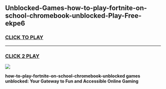 
## Unblocked-Games-how-to-play-fortnite-on-school-chromebook-unblocked-Play-Free-ekpe6
<h3>
<a href="https://premium76.site?title=how-to-play-fortnite-on-school-chromebook-unblocked&ref=21A">CLICK TO PLAY</a></h3>
<hr>

<h3>
<a href="https://premium76.site?title=how-to-play-fortnite-on-school-chromebook-unblocked&ref=21A">CLICK 2 PLAY</a>
  
</h3>

<a href="https://premium76.site?title=how-to-play-fortnite-on-school-chromebook-unblocked&ref=21A"><img src="https://clearcache.store/games.png"></a>


**how-to-play-fortnite-on-school-chromebook-unblocked games unblocked: Your Gateway to Fun and Accessible Online Gaming**
